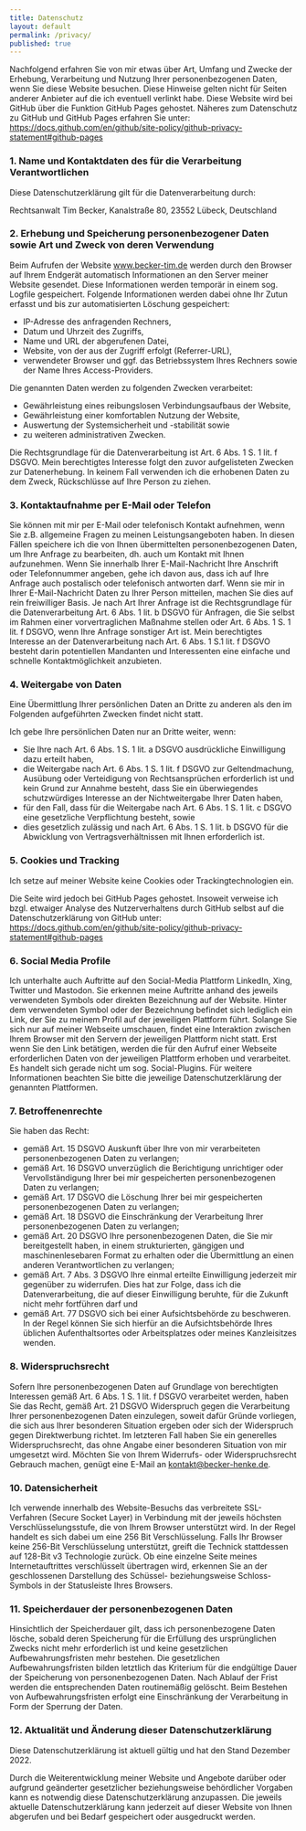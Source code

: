 ```yaml
---
title: Datenschutz
layout: default
permalink: /privacy/
published: true
---
```


Nachfolgend erfahren Sie von mir etwas über Art, Umfang und Zwecke der Erhebung, Verarbeitung und Nutzung Ihrer personenbezogenen Daten, wenn Sie diese Website besuchen. Diese Hinweise gelten nicht für Seiten anderer Anbieter auf die ich eventuell verlinkt habe. Diese Website wird bei GitHub über die Funktion GitHub Pages gehostet. Näheres zum Datenschutz zu GitHub und GitHub Pages erfahren Sie unter: <https://docs.github.com/en/github/site-policy/github-privacy-statement#github-pages>

### 1. Name und Kontaktdaten des für die Verarbeitung Verantwortlichen

Diese Datenschutzerklärung gilt für die Datenverarbeitung durch:

Rechtsanwalt Tim Becker, Kanalstraße 80, 23552 Lübeck, Deutschland

### 2. Erhebung und Speicherung personenbezogener Daten sowie Art und Zweck von deren Verwendung

Beim Aufrufen der Website www.becker-tim.de werden durch den Browser auf Ihrem Endgerät automatisch Informationen an den Server meiner Website gesendet. Diese Informationen werden temporär in einem sog. Logfile gespeichert. Folgende Informationen werden dabei ohne Ihr Zutun erfasst und bis zur automatisierten Löschung gespeichert:

- IP-Adresse des anfragenden Rechners,
- Datum und Uhrzeit des Zugriffs,
- Name und URL der abgerufenen Datei,
- Website, von der aus der Zugriff erfolgt (Referrer-URL),
- verwendeter Browser und ggf. das Betriebssystem Ihres Rechners sowie der Name Ihres Access-Providers.

Die genannten Daten werden zu folgenden Zwecken verarbeitet:

- Gewährleistung eines reibungslosen Verbindungsaufbaus der Website,
- Gewährleistung einer komfortablen Nutzung der Website,
- Auswertung der Systemsicherheit und -stabilität sowie
- zu weiteren administrativen Zwecken.

Die Rechtsgrundlage für die Datenverarbeitung ist Art. 6 Abs. 1 S. 1 lit. f DSGVO. Mein berechtigtes Interesse folgt den zuvor aufgelisteten Zwecken zur Datenerhebung. In keinem Fall verwenden ich die erhobenen Daten zu dem Zweck, Rückschlüsse auf Ihre Person zu ziehen.

### 3. Kontaktaufnahme per E-Mail oder Telefon

Sie können mit mir per E-Mail oder telefonisch Kontakt aufnehmen, wenn Sie z.B. allgemeine Fragen zu meinen Leistungsangeboten haben. In diesen Fällen speichere ich die von Ihnen übermittelten personenbezogenen Daten, um Ihre Anfrage zu bearbeiten, dh. auch um Kontakt mit Ihnen aufzunehmen. Wenn Sie innerhalb Ihrer E-Mail-Nachricht Ihre Anschrift oder Telefonnummer angeben, gehe ich davon aus, dass ich auf Ihre Anfrage auch postalisch oder telefonisch antworten darf. Wenn sie mir in Ihrer E-Mail-Nachricht Daten zu Ihrer Person mitteilen, machen Sie dies auf rein freiwilliger Basis. Je nach Art Ihrer Anfrage ist die Rechtsgrundlage für die Datenverarbeitung Art. 6 Abs. 1 lit. b DSGVO für Anfragen, die Sie selbst im Rahmen einer vorvertraglichen Maßnahme stellen oder Art. 6 Abs. 1 S. 1 lit. f DSGVO, wenn Ihre Anfrage sonstiger Art ist. Mein berechtigtes Interesse an der Datenverarbeitung nach Art. 6 Abs. 1 S.1 lit. f DSGVO besteht darin potentiellen Mandanten und Interessenten eine einfache und schnelle Kontaktmöglichkeit anzubieten.

### 4. Weitergabe von Daten

Eine Übermittlung Ihrer persönlichen Daten an Dritte zu anderen als den im Folgenden aufgeführten Zwecken findet nicht statt.

Ich gebe Ihre persönlichen Daten nur an Dritte weiter, wenn:

- Sie Ihre nach Art. 6 Abs. 1 S. 1 lit. a DSGVO ausdrückliche Einwilligung dazu erteilt haben,
- die Weitergabe nach Art. 6 Abs. 1 S. 1 lit. f DSGVO zur Geltendmachung, Ausübung oder Verteidigung von Rechtsansprüchen erforderlich ist und kein Grund zur Annahme besteht, dass Sie ein überwiegendes schutzwürdiges Interesse an der Nichtweitergabe Ihrer Daten haben,
- für den Fall, dass für die Weitergabe nach Art. 6 Abs. 1 S. 1 lit. c DSGVO eine gesetzliche Verpflichtung besteht, sowie
- dies gesetzlich zulässig und nach Art. 6 Abs. 1 S. 1 lit. b DSGVO für die Abwicklung von Vertragsverhältnissen mit Ihnen erforderlich ist.

### 5. Cookies und Tracking

Ich setze auf meiner Website keine Cookies oder Trackingtechnologien ein.

Die Seite wird jedoch bei GitHub Pages gehostet. Insoweit verweise ich bzgl. etwaiger Analyse des Nutzerverhaltens durch GitHub selbst auf die Datenschutzerklärung von GitHub unter: <https://docs.github.com/en/github/site-policy/github-privacy-statement#github-pages>

### 6. Social Media Profile

Ich unterhalte auch Auftritte auf den Social-Media Plattform LinkedIn, Xing, Twitter und Mastodon. Sie erkennen meine Auftritte anhand des jeweils verwendeten Symbols oder direkten Bezeichnung auf der Website. Hinter dem verwendeten Symbol oder der Bezeichnung befindet sich lediglich ein Link, der Sie zu meinem Profil auf der jeweiligen Plattform führt. Solange Sie sich nur auf meiner Webseite umschauen, findet eine Interaktion zwischen Ihrem Browser mit den Servern der jeweiligen Plattform nicht statt. Erst wenn Sie den Link betätigen, werden die für den Aufruf einer Webseite erforderlichen Daten von der jeweiligen Plattform erhoben und verarbeitet. Es handelt sich gerade nicht um sog. Social-Plugins. Für weitere Informationen beachten Sie bitte die jeweilige Datenschutzerklärung der genannten Plattformen.

### 7. Betroffenenrechte

Sie haben das Recht:

- gemäß Art. 15 DSGVO Auskunft über Ihre von mir verarbeiteten personenbezogenen Daten zu verlangen;
- gemäß Art. 16 DSGVO unverzüglich die Berichtigung unrichtiger oder Vervollständigung Ihrer bei mir gespeicherten personenbezogenen Daten zu verlangen;
- gemäß Art. 17 DSGVO die Löschung Ihrer bei mir gespeicherten personenbezogenen Daten zu verlangen;
- gemäß Art. 18 DSGVO die Einschränkung der Verarbeitung Ihrer personenbezogenen Daten zu verlangen;
- gemäß Art. 20 DSGVO Ihre personenbezogenen Daten, die Sie mir bereitgestellt haben, in einem strukturierten, gängigen und maschinenlesebaren Format zu erhalten oder die Übermittlung an einen anderen Verantwortlichen zu verlangen;
- gemäß Art. 7 Abs. 3 DSGVO Ihre einmal erteilte Einwilligung jederzeit mir gegenüber zu widerrufen. Dies hat zur Folge, dass ich die Datenverarbeitung, die auf dieser Einwilligung beruhte, für die Zukunft nicht mehr fortführen darf und
- gemäß Art. 77 DSGVO sich bei einer Aufsichtsbehörde zu beschweren. In der Regel können Sie sich hierfür an die Aufsichtsbehörde Ihres üblichen Aufenthaltsortes oder Arbeitsplatzes oder meines Kanzleisitzes wenden.

### 8. Widerspruchsrecht

Sofern Ihre personenbezogenen Daten auf Grundlage von berechtigten Interessen gemäß Art. 6 Abs. 1 S. 1 lit. f DSGVO verarbeitet werden, haben Sie das Recht, gemäß Art. 21 DSGVO Widerspruch gegen die Verarbeitung Ihrer personenbezogenen Daten einzulegen, soweit dafür Gründe vorliegen, die sich aus Ihrer besonderen Situation ergeben oder sich der Widerspruch gegen Direktwerbung richtet. Im letzteren Fall haben Sie ein generelles Widerspruchsrecht, das ohne Angabe einer besonderen Situation von mir umgesetzt wird.
Möchten Sie von Ihrem Widerrufs- oder Widerspruchsrecht Gebrauch machen, genügt eine E-Mail an kontakt@becker-henke.de.

### 10. Datensicherheit

Ich verwende innerhalb des Website-Besuchs das verbreitete SSL-Verfahren (Secure Socket Layer) in Verbindung mit der jeweils höchsten Verschlüsselungsstufe, die von Ihrem Browser unterstützt wird. In der Regel handelt es sich dabei um eine 256 Bit Verschlüsselung. Falls Ihr Browser keine 256-Bit Verschlüsselung unterstützt, greift die Technick stattdessen auf 128-Bit v3 Technologie zurück. Ob eine einzelne Seite meines Internetauftrittes verschlüsselt übertragen wird, erkennen Sie an der geschlossenen Darstellung des Schüssel- beziehungsweise Schloss-Symbols in der Statusleiste Ihres Browsers.

### 11. Speicherdauer der personenbezogenen Daten

Hinsichtlich der Speicherdauer gilt, dass ich personenbezogene Daten lösche, sobald deren Speicherung für die Erfüllung des ursprünglichen Zwecks nicht mehr erforderlich ist und keine gesetzlichen Aufbewahrungsfristen mehr bestehen. Die gesetzlichen Aufbewahrungsfristen bilden letztlich das Kriterium für die endgültige Dauer der Speicherung von personenbezogenen Daten. Nach Ablauf der Frist werden die entsprechenden Daten routinemäßig gelöscht. Beim Bestehen von Aufbewahrungsfristen erfolgt eine Einschränkung der Verarbeitung in Form der Sperrung der Daten.

### 12. Aktualität und Änderung dieser Datenschutzerklärung

Diese Datenschutzerklärung ist aktuell gültig und hat den Stand Dezember 2022.

Durch die Weiterentwicklung meiner Website und Angebote darüber oder aufgrund geänderter gesetzlicher beziehungsweise behördlicher Vorgaben kann es notwendig diese Datenschutzerklärung anzupassen. Die jeweils aktuelle Datenschutzerklärung kann jederzeit auf dieser Website von Ihnen abgerufen und bei Bedarf gespeichert oder ausgedruckt werden.